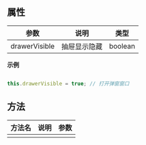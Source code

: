 ##   属性  
 
| 参数    | 说明      | 类型 |
| ------- |---------|-----| 
|  drawerVisible  |  抽屉显示隐藏  |  boolean  |  
 
**示例**
```javascript

this.drawerVisible = true; // 打开弹窗窗口

```

 ##   方法  
  
 | 方法名    | 说明      | 参数 |
 | ------- |---------|-----| 
 |    |    |    | 


